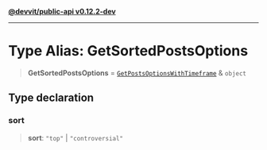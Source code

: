 [**@devvit/public-api v0.12.2-dev**](../../README.md)

---

# Type Alias: GetSortedPostsOptions

> **GetSortedPostsOptions** = [`GetPostsOptionsWithTimeframe`](GetPostsOptionsWithTimeframe.md) & `object`

## Type declaration

### sort

> **sort**: `"top"` \| `"controversial"`

